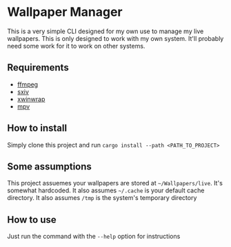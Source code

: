 # Wallpaper Manager

This is a very simple CLI designed for my own use to manage my live wallpapers. This is only designed to work with my own system. It'll probably need some work for it to work on other systems.

## Requirements

- [ffmpeg](https://ffmpeg.org/)
- [sxiv](https://github.com/muennich/sxiv)
- [xwinwrap](https://github.com/ujjwal96/xwinwrap)
- [mpv](https://mpv.io/)

## How to install

Simply clone this project and run `cargo install --path <PATH_TO_PROJECT>`

## Some assumptions

This project assuemes your wallpapers are stored at `~/Wallpapers/live`. It's somewhat hardcoded. It also assumes `~/.cache` is your default cache directory. It also assumes `/tmp` is the system's temporary directory

## How to use

Just run the command with the `--help` option for instructions
